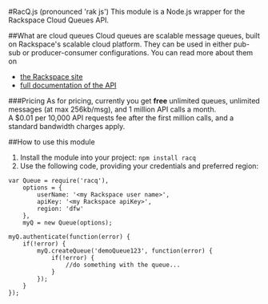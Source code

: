 #RacQ.js (pronounced 'rak js')
This module is a Node.js wrapper for the Rackspace Cloud Queues API.

##What are cloud queues
Cloud queues are scalable message queues, built on Rackspace's scalable cloud platform. They can be used in either pub-sub or producer-consumer configurations. You can read more about them on  
* [the Rackspace site](http://www.rackspace.com/cloud/queues/)
* [full documentation of the API](http://docs.rackspace.com/queues/api/v1.0/cq-devguide/content/overview.html) 

###Pricing
As for pricing, currently you get **free** unlimited queues, unlimited messages (at max 256kb/msg), and 1 million API calls a month.  
A $0.01 per 10,000 API requests fee after the first million calls, and a standard bandwidth charges apply.

##How to use this module
1. Install the module into your project:
`npm install racq`
2. Use the following code, providing your credentials and preferred region:
```
var Queue = require('racq'),
	options = {
		userName: '<my Rackspace user name>',
		apiKey: '<my Rackspace apiKey>',
		region: 'dfw'
	},
	myQ = new Queue(options);

myQ.authenticate(function(error) {
	if(!error) {
		myQ.createQueue('demoQueue123', function(error) {
			if(!error) {
				//do something with the queue...
			}
		});
	}
});
```
